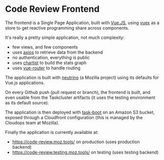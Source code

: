 # Code Review Frontend

The frontend is a Single Page Application, built with [Vue.JS](https://vuejs.org), using [vuex](https://vuex.vuejs.org/) as a store to get reactive programming share across components.

It's really a pretty simple application, not much complexity:
- few views, and few components
- uses [axios](https://github.com/axios/axios) to retrieve data from the backend
- no authentication, everything is public
- uses [chartist](https://gionkunz.github.io/chartist-js/) to build the stats graph
- uses [vue-router](https://router.vuejs.org/) to handle routing

The application is built with [neutrino](https://neutrinojs.org/) (a Mozilla project) using its defaults for Vue.js applications.

On every Github push (pull request or branch), the frontend is built, and even usable from the Taskcluster artifacts (it uses the testing environment as its default source).

The application is then deployed with [task-boot](https://github.com/mozilla/task-boot/) on an Amazon S3 bucket, exposed through a Cloudfront configuration (this is managed by the Cloudops team at Mozilla).

Finally the application is currently available at:
- https://code-review.moz.tools/ on production (uses production backend)
- https://code-review.testing.moz.tools/ on testing (uses testing backend)
